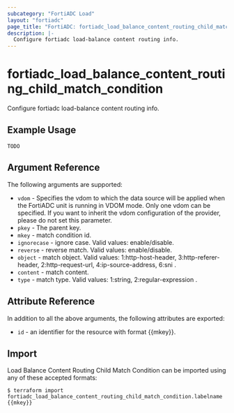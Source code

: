 ```yaml
---
subcategory: "FortiADC Load"
layout: "fortiadc"
page_title: "FortiADC: fortiadc_load_balance_content_routing_child_match_condition"
description: |-
  Configure fortiadc load-balance content routing info.
---
```


# fortiadc_load_balance_content_routing_child_match_condition
Configure fortiadc load-balance content routing info.

## Example Usage
```hcl
TODO
```

## Argument Reference

The following arguments are supported:

* `vdom` - Specifies the vdom to which the data source will be applied when the FortiADC unit is running in VDOM mode. Only one vdom can be specified. If you want to inherit the vdom configuration of the provider, please do not set this parameter.
* `pkey` - The parent key.
* `mkey` - match condition id.
* `ignorecase` - ignore case. Valid values: enable/disable.
* `reverse` - reverse match. Valid values: enable/disable.
* `object` - match object. Valid values: 1:http-host-header, 3:http-referer-header, 2:http-request-url, 4:ip-source-address, 6:sni .
* `content` - match content. 
* `type` - match type. Valid values: 1:string, 2:regular-expression .

## Attribute Reference

In addition to all the above arguments, the following attributes are exported:
* `id` - an identifier for the resource with format {{mkey}}.

## Import
 Load Balance Content Routing Child Match Condition can be imported using any of these accepted formats:
```
$ terraform import fortiadc_load_balance_content_routing_child_match_condition.labelname {{mkey}}
```
